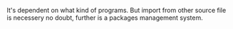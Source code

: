 It's dependent on what kind of programs. But import from other source file is necessery no doubt, further is a packages management system.